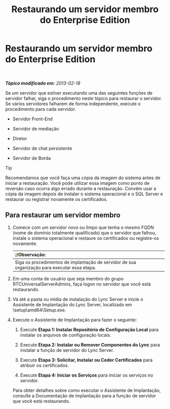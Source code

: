 ﻿---
title: Restaurando um servidor membro do Enterprise Edition
TOCTitle: Restaurando um servidor membro do Enterprise Edition
ms:assetid: d960b19c-2104-4719-b736-0d940f254d42
ms:mtpsurl: https://technet.microsoft.com/pt-br/library/Hh202191(v=OCS.15)
ms:contentKeyID: 52057738
ms.date: 05/19/2016
mtps_version: v=OCS.15
ms.translationtype: HT
---

# Restaurando um servidor membro do Enterprise Edition

 

_**Tópico modificado em:** 2013-02-18_

Se um servidor que estiver executando uma das seguintes funções de servidor falhar, siga o procedimento neste tópico para restaurar o servidor. Se vários servidores falharem de forma independente, execute o procedimento para cada servidor.

  - Servidor Front-End

  - Servidor de mediação

  - Diretor

  - Servidor de chat persistente

  - Servidor de Borda


> [!TIP]
> Recomendamos que você faça uma cópia da imagem do sistema antes de iniciar a restauração. Você pode utilizar essa imagem como ponto de reversão caso ocorra algo errado durante a restauração. Convém usar a cópia da imagem depois de instalar o sistema operacional e o SQL Server e restaurar ou registrar novamente os certificados.



## Para restaurar um servidor membro

1.  Comece com um servidor novo ou limpo que tenha o mesmo FQDN (nome de domínio totalmente qualificado) que o servidor que falhou, instale o sistema operacional e restaure os certificados ou registre-os novamente.
    
    <table>
    <thead>
    <tr class="header">
    <th><img src="images/Gg425756.note(OCS.15).gif" title="note" alt="note" />Observação:</th>
    </tr>
    </thead>
    <tbody>
    <tr class="odd">
    <td>Siga os procedimentos de implantação de servidor de sua organização para executar essa etapa.</td>
    </tr>
    </tbody>
    </table>


2.  Em uma conta de usuário que seja membro do grupo RTCUniversalServerAdmins, faça logon no servidor que você está restaurando.

3.  Vá até a pasta ou mídia de instalação do Lync Server e inicie o Assistente de Implantação do Lync Server, localizado em \\setup\\amd64\\Setup.exe.

4.  Execute o Assistente de Implantação para fazer o seguinte:
    
    1.  Execute **Etapa 1: Instalar Repositório de Configuração Local** para instalar os arquivos de configuração locais.
    
    2.  Execute **Etapa 2: Instalar ou Remover Componentes do Lync** para instalar a função de servidor do Lync Server.
    
    3.  Execute **Etapa 3: Solicitar, Instalar ou Ceder Certificados** para atribuir os certificados.
    
    4.  Execute **Etapa 4: Iniciar os Serviços** para iniciar os serviços no servidor.
    
    Para obter detalhes sobre como executar o Assistente de Implantação, consulte a Documentação de implantação para a função de servidor que você está restaurando.

